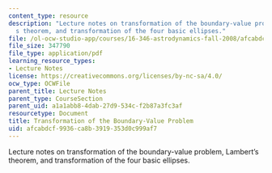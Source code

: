 ```yaml
---
content_type: resource
description: "Lecture notes on transformation of the boundary-value problem, Lambert\u2019\
  s theorem, and transformation of the four basic ellipses."
file: /ol-ocw-studio-app/courses/16-346-astrodynamics-fall-2008/afcabdcf9936ca8b3919353d0c999af7_lec_10.pdf
file_size: 347790
file_type: application/pdf
learning_resource_types:
- Lecture Notes
license: https://creativecommons.org/licenses/by-nc-sa/4.0/
ocw_type: OCWFile
parent_title: Lecture Notes
parent_type: CourseSection
parent_uid: a1a1abb8-4dab-27d9-534c-f2b87a3fc3af
resourcetype: Document
title: Transformation of the Boundary-Value Problem
uid: afcabdcf-9936-ca8b-3919-353d0c999af7
---
```

Lecture notes on transformation of the boundary-value problem, Lambert’s theorem, and transformation of the four basic ellipses.